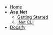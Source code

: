 <!-- docs/_sidebar.md -->

- [Home](/)
- **Asp.Net**
    - [Getting Started](dotnet/getting-started.md)
    - [.Net CLI](dotnet/dotnet-cli/commands.md)
- [Docsify](docsify.md)